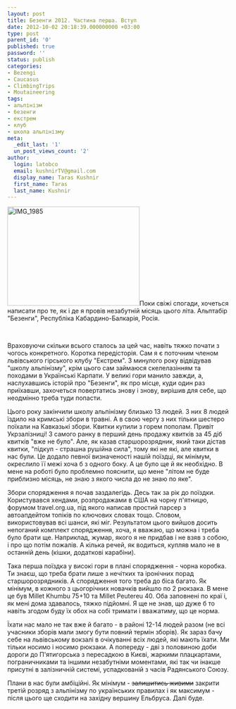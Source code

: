 ```yaml
---
layout: post
title: Безенги 2012. Частина перша. Вступ
date: 2012-10-02 20:18:39.000000000 +03:00
type: post
parent_id: '0'
published: true
password: ''
status: publish
categories:
- Bezengi
- Caucasus
- ClimbingTrips
- Moutaineering
tags:
- альпінізм
- безенги
- екстрем
- клуб
- школа альпінізму
meta:
  _edit_last: '1'
  un_post_views_count: '2'
author:
  login: latobco
  email: kushnirTV@gmail.com
  display_name: Taras Kushnir
  first_name: Taras
  last_name: Kushnir
---
```

<p><a href="http://jamming.com.ua/wp-content/uploads/2012/10/IMG_1985.jpg"><img class="alignright size-medium wp-image-1935" src="{{ site.baseurl }}/assets/IMG_1985-300x225.jpg" alt="IMG_1985" width="300" height="225" /></a>Поки свіжі спогади, хочеться написати про те, як і де я провів незабутній місяць цього літа. Альптабір "Безенги", Республіка Кабардино-Балкарія, Росія.</p>
<p>&nbsp;</p>
<p><!--more--></p>
<p>Враховуючи скільки всього сталось за цей час, навіть тяжко почати з чогось конкретного. Коротка передісторія. Сам я є поточним членом львівського гірського клубу "Екстрем". З минулого року відвідував "школу альпінізму", крім цього сам займаюся скелелазінням та походами в Українські Карпати. У великі гори манило завжди, а, наслухавшись історій про "Безенги", як про місце, куди один раз приїхавши, захочеться повертатись знову і знову, вирішив для себе, що неодмінно треба туди попасти.</p>
<p>Цього року закінчили школу альпінізму близько 13 людей. З них 8 людей їздило на кримські збори в травні. А в свою чергу з них тільки шестеро поїхали на Кавказькі збори. Квитки купили з горем пополам. Привіт Укрзалізниці! З самого ранку в перший день продажу квитків за 45 діб квитків "вже не було". Але, як казав старшорозрядник, який таки дістав квитки, "підкуп - страшна рушійна сила", тому які не які, але квитки в нас були. Це додало певної визначеності нашій поїздці, як мінімум, окреслило її межі хоча б з одного боку. А це було ще й як необхідно. В мене на роботі було проблемно пояснити, що мене "літом не буде приблизно місяць, не знаю з якого числа до не знаю по яке".</p>
<p>Збори спорядження я почав заздалегідь. Десь так за рік до поїздки. Користувався хендами, розпродажами в США на чорну п'ятницю, форумом travel.org.ua, під якого написав простий парсер з автоапдейтом топіків по ключових словах тощо. Словом, використовував всі шанси, які міг. Результатом цього вийшов досить непоганий комплект спорядження, хоча, я вважаю, що можна і треба було брати ще. Наприклад, жумар, якого я не придбав і не взяв з собою, і про що потім пожалів. А кілька речей, як водиться, купляв мало не в останній день (кішки, додаткові карабіни).</p>
<p>Така перша поїздка у високі гори в плані спорядження - чорна коробка. Ти знаєш, що треба брати лише з нечітких та іронічних порад старшорозрядників. А спорядження того треба до біса багато. Як мінімум, в кожного з цьогорічних новачків вийшло по 2 рюкзака. В мене це був Millet Khumbu 75+10 та Millet Peutereu 40. Оба заповнені по краї і, як мені дома здавалось, тяжко підйомні. Я ще не знав, що дуже б то навіть згодом буду їх обох на собі тримати і вважатиму, що це норма.</p>
<p>Їхати нас мало не так вже й багато - в районі 12-14 людей разом (не всі учасники зборів мали змогу бути повний термін зборів). Як зараз бачу себе на львівському вокзалі в очікуванні всіх людей, які мають їхати. Ми тільки носимо і носимо рюкзаки. А попереду - дві з половиною доби дороги до П'ятигорська з пересадкою в Києві, жаркими плацкартами, пограничниками та іншими незабутніми моментами, які так чи інакше присутні в залізничній системі, успадкованій з часів Радянського Союзу.</p>
<p>Плани в нас були амбіційні. Як мінімум - <del>залишитись живими</del> закрити третій розряд з альпінізму по українських правилах і як максимум - після цього ще сходити на західну вершину Ельбруса. Далі буде.</p>
